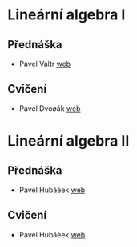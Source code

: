 # Lineární algebra I  
## Přednáška  
- Pavel Valtr [web](https://kam.mff.cuni.cz/~valtr/)  
## Cvičení  
- Pavel Dvoøák [web](https://iuuk.mff.cuni.cz/~koblich/)  
  
# Lineární algebra II  
## Přednáška  
- Pavel Hubáèek [web](https://iuuk.mff.cuni.cz/~hubacek/)  
## Cvičení  
- Pavel Hubáèek [web](https://iuuk.mff.cuni.cz/~hubacek/)  
